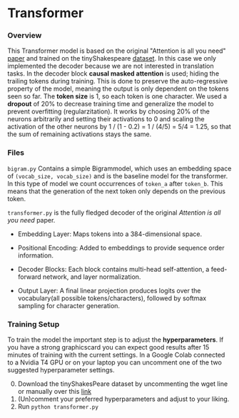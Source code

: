 # Transformer
### Overview
This Transformer model is based on the original "Attention is all you need" [paper](https://arxiv.org/pdf/1706.03762) and trained on the tinyShakespeare [dataset](https://raw.githubusercontent.com/karpathy/char-rnn/master/data/tinyshakespeare/input.txt). In this case we only implemented the decoder because we are not interested in translation tasks. In the decoder block **causal masked attention** is used; hiding the trailing tokens during training. This is done to preserve the auto-regressive property of the model, meaning the output is only dependent on the tokens seen so far. The **token size** is 1, so each token is one character. We used a **dropout** of 20\% to decrease training time and generalize the model to prevent overfitting (regularzitation). It works by choosing 20\% of the neurons arbitrarily and setting their activations to 0 and scaling the activation of the other neurons by 1 / (1 - 0.2) = 1 / (4/5) = 5/4 = 1.25, so that the sum of remaining activations stays the same. 

### Files
`bigram.py` Contains a simple Bigrammodel, which uses an embedding space of `(vocab_size, vocab_size)` and is the baseline model for the transformer. In this type of model we count occurrences of `token_a` after `token_b`. This means that the generation of the next token only depends on the previous token.

`transformer.py` is the fully fledged decoder of the original *Attention is all you need* paper. 
- Embedding Layer: Maps tokens into a 384-dimensional space.

- Positional Encoding: Added to embeddings to provide sequence order information.

- Decoder Blocks: Each block contains multi-head self-attention, a feed-forward network, and layer normalization. 

- Output Layer: A final linear projection produces logits over the vocabulary(all possible tokens/characters), followed by softmax sampling for character generation.

### Training Setup

To train the model the important step is to adjust the **hyperparameters**. If you have a strong graphicscard you can expect good results after 15 minutes of training with the current settings. In a Google Colab connected to a Nvidia T4 GPU or on your laptop you can uncomment one of the two suggested hyperparameter settings.

0. Download the tinyShakesPeare dataset by uncommenting the wget line or manually over this [link](https://raw.githubusercontent.com/karpathy/char-rnn/master/data/tinyshakespeare/input.txt)
1. (Un)comment your preferred hyperparameters and adjust to your liking.
2. Run `python transformer.py`
